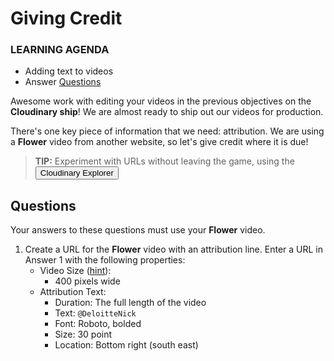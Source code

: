 # Giving Credit
<div class="aside">
    <h3>LEARNING AGENDA</h3>
    <ul>
      <li>Adding text to videos</li>
      <li>Answer <a href="#questions">Questions</a></li>
    </ul>
</div>

Awesome work with editing your videos in the previous objectives on the **Cloudinary ship**! We are almost ready to ship out our videos for production.

There's one key piece of information that we need: attribution. We are using a **Flower** video from another website, so let's give credit where it is due!

> <b>TIP:</b> Experiment with URLs without leaving the game, using the <button onclick='window.CloudinaryBrowser.showUrlExplorer();'>Cloudinary Explorer</button>


## <a name="questions">Questions</a>

Your answers to these questions must use your **Flower** video.

1. <a name="q1"></a>Create a URL for the **Flower** video with an attribution line. Enter a URL in <a onclick="jQuery('input')[0].focus()">Answer 1</a> with the following properties:
   - Video Size ([hint](https://cloudinary.com/documentation/media_optimizer_transformation_reference?utm_source=twilio&utm_medium=event&utm_campaign=cloudinary-twilioquest-2021#c_scale)): 
     - 400 pixels wide
   - Attribution Text:
     - Duration: The full length of the video
     - Text: `@DeloitteNick`
     - Font: Roboto, bolded
     - Size: 30 point
     - Location: Bottom right (south east)